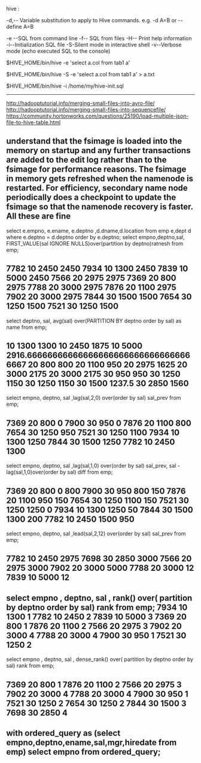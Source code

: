hive :

-d,-- Variable substitution to apply to Hive
                                  commands. e.g. -d A=B or --define A=B

 -e --SQL from command line
 -f-- SQL from files
-H--   Print help information
 -i--Initialization SQL file
 -S-Silent mode in interactive shell
 -v--Verbose mode (echo executed SQL to the
                                  console)


$HIVE_HOME/bin/hive -e 'select a.col from tab1 a'

$HIVE_HOME/bin/hive -S -e 'select a.col from tab1 a' > a.txt


$HIVE_HOME/bin/hive -i /home/my/hive-init.sql

--------------------------------------------------------
http://hadooptutorial.info/merging-small-files-into-avro-file/
http://hadooptutorial.info/merging-small-files-into-sequencefile/
https://community.hortonworks.com/questions/25190/load-multiple-json-file-to-hive-table.html


understand that the fsimage is loaded into the memory on startup and any further transactions are added to the edit log rather than to the fsimage for performance reasons.
The fsimage in memory gets refreshed when the namenode is restarted. For efficiency, secondary name node periodically does a checkpoint to update the fsimage so that the namenode recovery is faster. All these are fine
----------------------------------------------------------------
select e.empno, e.ename, e.deptno ,d.dname,d.location from emp e,dept d where e.deptno = d.deptno order by e.deptno;
select empno,deptno,sal, FIRST_VALUE(sal IGNORE NULLS)over(partition by deptno)ratnesh from emp;

7782	10	2450	2450
7934	10	1300	2450
7839	10	5000	2450
7566	20	2975	2975
7369	20	800	2975
7788	20	3000	2975
7876	20	1100	2975
7902	20	3000	2975
7844	30	1500	1500
7654	30	1250	1500
7521	30	1250	1500
-----------------------------------------------------------------------------------------------
select deptno, sal, avg(sal) over(PARTITION BY deptno order by sal) as name from emp;

10	1300	1300
10	2450	1875
10	5000	2916.666666666666666666666666666666666667
20	800	800
20	1100	950
20	2975	1625
20	3000	2175
20	3000	2175
30	950	950
30	1250	1150
30	1250	1150
30	1500	1237.5
30	2850	1560
-------------------------------------------------------------------------------------------------
select empno, deptno, sal ,lag(sal,2,0) over(order by sal) sal_prev from emp; 

7369	20	800	0
7900	30	950	0
7876	20	1100	800
7654	30	1250	950
7521	30	1250	1100
7934	10	1300	1250
7844	30	1500	1250
7782	10	2450	1300
-------------------------------------------------------------------------------------------------
select empno, deptno, sal ,lag(sal,1,0) over(order by sal) sal_prev, sal -lag(sal,1,0)over(order by sal) diff from emp; 

7369	20	800	0	800
7900	30	950	800	150
7876	20	1100	950	150
7654	30	1250	1100	150
7521	30	1250	1250	0
7934	10	1300	1250	50
7844	30	1500	1300	200
7782	10	2450	1500	950
--------------------------------------------------------------------------------------------------
select empno, deptno, sal ,lead(sal,2,12) over(order by sal) sal_prev from emp; 

7782	10	2450	2975
7698	30	2850	3000
7566	20	2975	3000
7902	20	3000	5000
7788	20	3000	12
7839	10	5000	12
-----------------------------------------------------------------------
select empno , deptno, sal , rank() over( partition by deptno  order by sal) rank from emp;
7934	10	1300	1
7782	10	2450	2
7839	10	5000	3
7369	20	800	1
7876	20	1100	2
7566	20	2975	3
7902	20	3000	4
7788	20	3000	4
7900	30	950	1
7521	30	1250	2
----------------------------------------------------------------------------------------
select empno , deptno, sal , dense_rank() over( partition by deptno  order by sal) rank from emp;

7369	20	800	1
7876	20	1100	2
7566	20	2975	3
7902	20	3000	4
7788	20	3000	4
7900	30	950	1
7521	30	1250	2
7654	30	1250	2
7844	30	1500	3
7698	30	2850	4
-------------------------------------------------------------------------
with ordered_query as (select empno,deptno,ename,sal,mgr,hiredate from emp) select empno from ordered_query;
-----------------------------------------------------------------------------------------------


